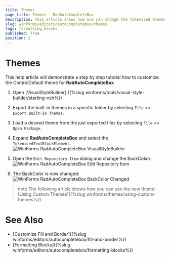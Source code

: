 ```yaml
---
title: Themes
page_title: Themes - RadAutoCompleteBox
description: This article shows how one can change the tokenized elements styles in Visual Style Builder.
slug: winforms/editors/autocompletebox/themes
tags: formatting,blocks
published: True
position: 2
---
```


# Themes

This help article will demonstrate a step by step tutorial how to customize the ControlDefault theme for __RadAutoCompleteBox__

1. Open [VisualStyleBuilder] ({%slug winforms/tools/visual-style-builder/starting-vsb%})
2. Export the built-in themes in a specific folder by selecting `File` >> `Export Built-in Themes`.
3. Load a desired theme from the just exported files by selecting `File` >> `Open Package`.
4. Expand __RadAutoCompleteBox__ and select the `TokenizedTextBlockElement`. 
    ![WinForms RadAutoCompleteBox VisualStyleBuilder](images/autocompletebox-themes001.png)

5. Open the `Edit Repository Item` dialog and change the BackCokor:
   ![WinForms RadAutoCompleteBox Edit Repository Item](images/autocompletebox-themes002.png)

6. The BackColor is now changed:
   ![WinForms RadAutoCompleteBox BackColor Changed](images/autocompletebox-themes003.png)

>note The following article shows how you can use the new theme: [Using Custom Themes]({%slug winforms/themes/using-custom-themes%}).

 
# See Also

* [Customize Fill and Border]({%slug winforms/editors/autocompletebox/fill-and-border%})
* [Formatting Blocks]({%slug winforms/editors/autocompletebox/formatting-blocks%})
